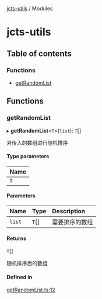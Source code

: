 [jcts-utils](README.md) / Modules

# jcts-utils

## Table of contents

### Functions

- [getRandomList](modules.md#getrandomlist)

## Functions

### getRandomList

▸ **getRandomList**\<`T`\>(`list`): `T`[]

对传入的数组进行随机排序

#### Type parameters

| Name |
| :------ |
| `T` |

#### Parameters

| Name | Type | Description |
| :------ | :------ | :------ |
| `list` | `T`[] | 需要排序的数组 |

#### Returns

`T`[]

随机排序后的数组

#### Defined in

[getRandomList.ts:12](https://github.com/Arrrrray/junchao-utils/blob/7b57efc/src/getRandomList.ts#L12)
